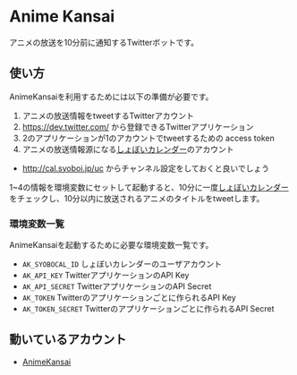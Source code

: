 # Anime Kansai
アニメの放送を10分前に通知するTwitterボットです。

## 使い方
AnimeKansaiを利用するためには以下の準備が必要です。

1. アニメの放送情報をtweetするTwitterアカウント
2. https://dev.twitter.com/ から登録できるTwitterアプリケーション
3. 2のアプリケーションが1のアカウントでtweetするための access token
4. アニメの放送情報源になる[しょぼいカレンダー](http://cal.syoboi.jp/)のアカウント
  - http://cal.syoboi.jp/uc からチャンネル設定をしておくと良いでしょう

1~4の情報を環境変数にセットして起動すると、10分に一度[しょぼいカレンダー](http://cal.syoboi.jp/)
をチェックし、10分以内に放送されるアニメのタイトルをtweetします。

### 環境変数一覧

AnimeKansaiを起動するために必要な環境変数一覧です。

- `AK_SYOBOCAL_ID` しょぼいカレンダーのユーザアカウント
- `AK_API_KEY` TwitterアプリケーションのAPI Key
- `AK_API_SECRET` TwitterアプリケーションのAPI Secret
- `AK_TOKEN` Twitterのアプリケーションごとに作られるAPI Key
- `AK_TOKEN_SECRET` Twitterのアプリケーションごとに作られるAPI Secret

## 動いているアカウント

- [AnimeKansai](https://twitter.com/animekansai)

